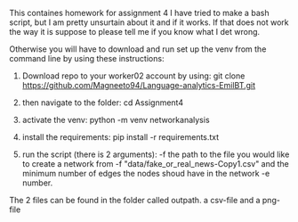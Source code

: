  This containes homework for assignment 4
 I have tried to make a bash script, but I am pretty unsurtain about it and if it works.
 If that does not work the way it is suppose to please tell me if you know what I det wrong.
 
 Otherwise you will have to download and run set up the venv from the command line by using these instructions:
 
 1. Download repo to your worker02 account by using: git clone https://github.com/Magneeto94/Language-analytics-EmilBT.git

2. then navigate to the folder: cd Assignment4

3. activate the venv: python -m venv networkanalysis
 
4. install the requirements: pip install -r requirements.txt

5. run the script (there is 2 arguments):
  -f the path to the file you would like to create a network from -f "data/fake_or_real_news-Copy1.csv"
  and the minimum number of edges the nodes shoud have in the network -e number.
 
The 2 files can be found in the folder called outpath. a csv-file and a png-file